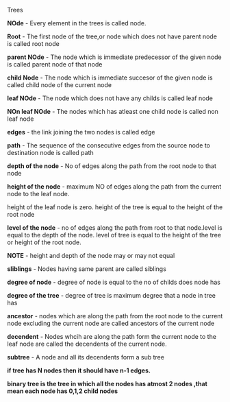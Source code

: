 Trees

**NOde** - Every element in the trees is called node.

**Root** - The first node of the tree,or node which does not have parent node is called root node

**parent NOde** - The node which is immediate predecessor of the given node is called parent node of that node

**child Node** - The node which is immediate succesor of the given node is called child node of the current node

**leaf NOde** - The node which does not have any childs is called leaf node

**NOn leaf NOde** - The nodes which has atleast one child node is called non leaf node

**edges** - the link joining the two nodes is called edge

**path** - The sequence of the consecutive edges from the source node to destination node is called path

**depth of the node** - No of edges along the path from the root node to that node

**height of the node** - maximum NO of edges along the path from the current node to the leaf node.

height of the leaf node is zero. height of the tree is equal to the height of the root node

**level of the node** - no of edges along the path from root to that node.level is equal to the depth of the node.
level of tree is equal to the height of the tree or height of the root node.

**NOTE** - height and depth of the node may or may not equal

**sliblings** - Nodes having same parent are called siblings

**degree of node** - degree of node is equal to the no of childs does node has

**degree of the tree** - degree of tree is maximum degree that a node in tree has

**ancestor** - nodes which are along the path from the root node to the current node excluding the current node are called ancestors of the current node

**decendent** - Nodes whcih are along the path form the current node to the leaf node are called the decendents of the current node.

**subtree** - A node and all its decendents form a sub tree

**if tree has N nodes then it should have n-1 edges.**

**binary tree is the tree in which all the nodes has atmost 2 nodes ,that mean each node has 0,1,2 child nodes**

